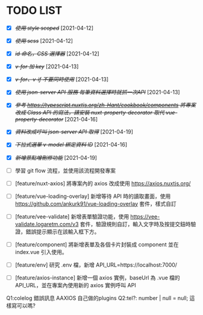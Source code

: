 # TODO LIST

- [X] ~~*使用 style scoped*~~ [2021-04-12]

- [X] ~~*使用 scss*~~ [2021-04-12]

- [X] ~~*id 命名，CSS 選擇器*~~ [2021-04-12]

- [X] ~~*v-for 加 key*~~ [2021-04-13]

- [X] ~~*v-for、v-if 不要同時使用*~~ [2021-04-13]

- [X] ~~*使用 json-server API 服務 每筆資料選擇時就抓一次API*~~ [2021-04-13]

- [X] ~~*參考 https://typescript.nuxtjs.org/zh-Hant/cookbook/components 將專案改成 Class API 的寫法，請安裝 nuxt-property-decorator 取代 vue-property-decorator*~~ [2021-04-16]

- [X] ~~*資料改成呼叫 json-server API 取得*~~ [2021-04-19]

- [X] ~~*下拉式選單 v-model 綁定資料 ID*~~ [2021-04-16]


- [X] ~~*新增景點增刪修功能*~~ [2021-04-19]

- [ ] 學習 git flow 流程，並使用該流程開發專案


- [ ] [feature/nuxt-axios] 將專案內的 axios 改成使用 https://axios.nuxtjs.org/

- [ ] [feature/vue-loading-overlay] 新增等待 API 時的讀取畫面，使用 https://github.com/ankurk91/vue-loading-overlay 套件，樣式自訂

- [ ] [feature/vee-validate] 新增表單驗證功能，使用 https://vee-validate.logaretm.com/v3 套件，驗證規則自訂，輸入文字時及按提交鈕時驗證，錯誤提示顯示在該輸入框下方。

- [ ] [feature/component] 將新增表單及各個卡片封裝成 component 並在 index.vue 引入使用。

- [ ] [feature/env] 研究 .env 檔，新增 API_URL=https://localhost:7000/

- [ ] [feature/axios-instance] 新增一個 axios 實例，baseUrl 為 .vue 檔的 API_URL，並在專案內使用新的 axios 實例呼叫 API




Q1:colelog 錯誤訊息 AAXIOS 自己做的plugins
Q2:tel?: number | null = null; 這樣寫可以嗎?

